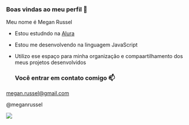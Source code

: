 ### Boas vindas ao meu perfil 🖤

Meu nome é Megan Russel

- Estou estudndo na [Alura](https://www.alura.com.br)
- Estou me desenvolvendo na linguagem JavaScript
- Utilizo ese espaço para minha organização e compaartilhamento dos meus projetos desenvolvidos

  ### Você entrar em contato comigo 📫

megan.russel@gmail.com
  
@meganrussel

![](https://media.tenor.com/gfOoU4WYBe4AAAAC/luffy.gif)
